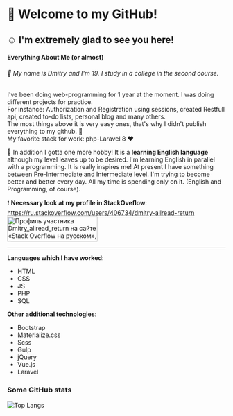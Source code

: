 # :wave: Welcome to my GitHub!
## :relaxed:  I'm extremely glad to see you here!
#### Everything About Me (or almost) 
###### :metal: My name is Dmitry and I'm 19. I study in a college in the second course.
I've been doing web-programming for 1 year at the moment.  I was doing different projects for practice.  
For instance: Authorization and Registration using sessions, created Restfull api, created to-do lists, personal blog and many others.  
The most things above it is very easy ones, that's why I didn't publish everything to my github. :see_no_evil:  
My favorite stack for work: php-Laravel 8 :heart:

  
:tada: In addition I gotta one more hobby! It is a **learning English language** although my level leaves up to be desired. I'm learning English in parallel with a programming. It is really inspires me! At present I have something between Pre-Intermediate and Intermediate level. I'm trying to become better and better every day. All my time is spending only on it. (English and Programming, of course).  

:heavy_exclamation_mark: **Necessary look at my profile in StackOveflow**:  
https://ru.stackoverflow.com/users/406734/dmitry-allread-return  
<a href="https://ru.stackoverflow.com/users/406734/dmitry-allread-return"><img src="https://ru.stackoverflow.com/users/flair/406734.png" width="208" height="58" alt="Профиль участника Dmitry_allread_return на сайте &#171;Stack Overflow на русском&#187;, Вопросы и ответы для программистов" title="Профиль участника Dmitry_allread_return на сайте &#171;Stack Overflow на русском&#187;, Вопросы и ответы для программистов"></a>  
****
**Languages which I have worked**:  
- HTML
- CSS
- JS
- PHP
- SQL

**Other additional technologies**:
- Bootstrap
- Materialize.css
- Scss
- Gulp
- jQuery
- Vue.js
- Laravel

### Some GitHub stats
![Top Langs](https://github-readme-stats.vercel.app/api/top-langs/?username=dmitries&count_private=true&hide=tsql&langs_count=7&theme=radical&layout=compact)

